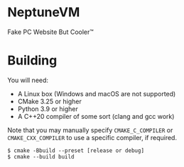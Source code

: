# NeptuneVM

Fake PC Website But Cooler:tm:

# Building

You will need:
- A Linux box (Windows and macOS are not supported)
- CMake 3.25 or higher
- Python 3.9 or higher
- A C++20 compiler of some sort (clang and gcc work)

Note that you may manually specify `CMAKE_C_COMPILER` or `CMAKE_CXX_COMPILER` to use a specific compiler, if required.

```
$ cmake -Bbuild --preset [release or debug]
$ cmake --build build
```
